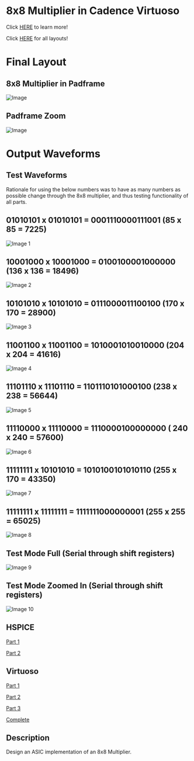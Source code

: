 # 8x8 Multiplier in Cadence Virtuoso

Click [HERE](https://github.com/bowuu/CMOS-VLSI-Design) to learn more!

Click [HERE](https://github.com/bowuu/8x8-Multiplier/tree/master/CadenceAll) for all layouts!

# Final Layout

## 8x8 Multiplier in Padframe
![Image](8x8Multiplier/Images/PadFull.png)

## Padframe Zoom
![Image](8x8Multiplier/Images/Padzoom.png)

# Output Waveforms

## Test Waveforms
Rationale for using the below numbers was to have as many numbers as possible change through the 8x8 multiplier, and thus testing functionality of all parts. 

## 01010101 x 01010101 = 0001110000111001 (85 x 85 = 7225)
![Image 1](Waveforms/01010101x01010101=0001110000111001.png)

## 10001000 x 10001000 = 0100100001000000 (136 x 136 = 18496)
![Image 2](Waveforms/10001000x10001000=0100100001000000.png)

## 10101010 x 10101010 = 0111000011100100 (170 x 170 = 28900)
![Image 3](Waveforms/10101010x10101010=0111000011100100.png)

## 11001100 x 11001100 = 1010001010010000 (204 x 204 = 41616)
![Image 4](Waveforms/11001100x11001100=1010001010010000.png)

## 11101110 x 11101110 = 1101110101000100 (238 x 238 = 56644)
![Image 5](Waveforms/11101110x11101110=1101110101000100.png)

## 11110000 x 11110000 = 1110000100000000 ( 240 x 240 = 57600)
![Image 6](Waveforms/11110000x11110000=1110000100000000.png)

## 11111111 x 10101010 = 1010100101010110 (255 x 170 = 43350)
![Image 7](Waveforms/11111111x10101010=1010100101010110.png)

## 11111111 x 11111111 = 1111111000000001 (255 x 255 = 65025)
![Image 8](Waveforms/11111111x11111111=1111111000000001.png)

## Test Mode Full (Serial through shift registers)
![Image 9](Waveforms/TestModeAll.png)

## Test Mode Zoomed In (Serial through shift registers)
![Image 10](Waveforms/TestModeSmall.png)

## HSPICE

[Part 1](https://github.com/bowuu/8x8-Multiplier/tree/master/HSPICEPart1)

[Part 2](https://github.com/bowuu/8x8-Multiplier/tree/master/HSPICEPart2)

## Virtuoso

[Part 1](https://github.com/bowuu/8x8-Multiplier/tree/master/CadencePart1)

[Part 2](https://github.com/bowuu/8x8-Multiplier/tree/master/CadencePart2)

[Part 3](https://github.com/bowuu/8x8-Multiplier/tree/master/CadencePart3)

[Complete](https://github.com/bowuu/8x8-Multiplier/tree/master/8x8Multiplier)

## Description

Design an ASIC implementation of an 8x8 Multiplier. 
